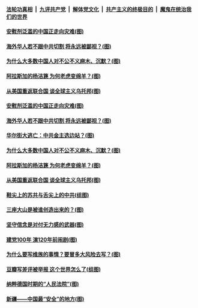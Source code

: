 ####  [法轮功真相](../../../../basic/blob/master/README.md?t=04052031) &nbsp;|&nbsp; [九评共产党](../../../../9ping.md/blob/master/README.md?t=04052031) &nbsp;|&nbsp; [解体党文化](../../../../jtdwh.md/blob/master/README.md?t=04052031)  &nbsp;|&nbsp; [共产主义的终极目的](../../../../gczydzjmd.md/blob/master/README.md?t=04052031) &nbsp;|&nbsp; [魔鬼在统治我们的世界](../../../../mgztzwmdsj.md/blob/master/README.md?t=04052031) 

#### [安慰剂泛滥的中国正走向灾难(图)](../pages/p4/967762.md?t=04052031) 

#### [海外华人若不跟中共切割 将永远被鄙视？(图)](../pages/p4/967765.md?t=04052031) 

#### [为什么大多数中国人对不公不义麻木、沉默？(图)](../pages/p4/967760.md?t=04052031) 

#### [阿拉斯加的杨洁篪 为何老虎变绵羊？(图)](../pages/p4/967723.md?t=04052031) 

#### [从美国重返联合国 谈全球主义乌托邦(图)](../pages/p4/966832.md?t=04052031) 



#### [安慰剂泛滥的中国正走向灾难(图)](../pages/p4/967762.md?t=04052031) 

#### [海外华人若不跟中共切割 将永远被鄙视？(图)](../pages/p4/967765.md?t=04052031) 

#### [华尔街大逃亡：中共金主选边站？(图)](../pages/p4/967759.md?t=04052031) 

#### [为什么大多数中国人对不公不义麻木、沉默？(图)](../pages/p4/967760.md?t=04052031) 

#### [阿拉斯加的杨洁篪 为何老虎变绵羊？(图)](../pages/p4/967723.md?t=04052031) 

#### [从美国重返联合国 谈全球主义乌托邦(图)](../pages/p4/966832.md?t=04052031) 


#### [鞋尖上的苏共与舌尖上的中共(组图)](../pages/p4/967642.md?t=04052031) 

#### [三座大山是被谁创造出来的？(图)](../pages/p4/967536.md?t=04052031) 

#### [坚守信念是对付无力感的武器(图)](../pages/p4/967663.md?t=04052031) 

#### [建党100年 演120年前闹剧(图)](../pages/p4/967529.md?t=04052031) 



#### [为什么要写维族的事情？要冒多大风险去写？(图)](../pages/p4/967572.md?t=04052031) 

#### [豆瓣写差评被举报 这个世界怎么了(组图)](../pages/p4/967577.md?t=04052031) 

#### [纳粹德国时期的“人民法院”(图)](../pages/p4/967575.md?t=04052031) 

#### [新疆——中国最“安全”的地方(图)](../pages/p4/967571.md?t=04052031) 



